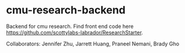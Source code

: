 # cmu-research-backend

Backend for cmu research. Find front end code here https://github.com/scottylabs-labrador/ResearchStarter.

Collaborators: Jennifer Zhu, Jarrett Huang, Praneel Nemani, Brady Gho
